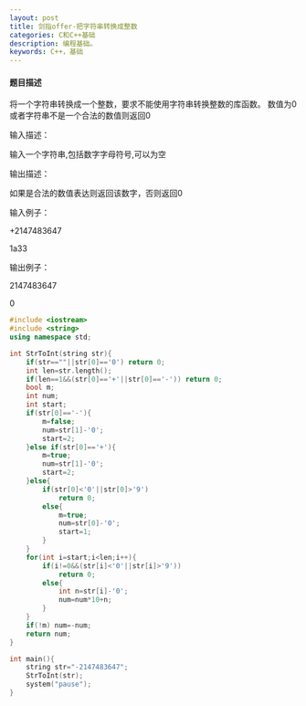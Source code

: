 ```yaml
---
layout: post
title: 剑指offer-把字符串转换成整数
categories: C和C++基础
description: 编程基础。
keywords: C++，基础
---
```


#### 题目描述

将一个字符串转换成一个整数，要求不能使用字符串转换整数的库函数。 数值为0或者字符串不是一个合法的数值则返回0 

输入描述：

输入一个字符串,包括数字字母符号,可以为空

输出描述：

如果是合法的数值表达则返回该数字，否则返回0

输入例子：

+2147483647

1a33

输出例子：

2147483647

0


```cpp
#include <iostream>
#include <string>
using namespace std;

int StrToInt(string str){
    if(str==""||str[0]=='0') return 0;
	int len=str.length();
	if(len==1&&(str[0]=='+'||str[0]=='-')) return 0;
	bool m;
	int num;
	int start;
	if(str[0]=='-'){
		m=false;
		num=str[1]-'0';
		start=2;
	}else if(str[0]=='+'){
		m=true;
		num=str[1]-'0';
		start=2;
	}else{
		if(str[0]<'0'||str[0]>'9')
			return 0;
		else{
			m=true;
			num=str[0]-'0';
			start=1;
		}
	}
	for(int i=start;i<len;i++){
		if(i!=0&&(str[i]<'0'||str[i]>'9'))
			return 0;
		else{
			int n=str[i]-'0';
			num=num*10+n;
		}
	}
	if(!m) num=-num;
	return num;
}

int main(){
	string str="-2147483647";
	StrToInt(str);
	system("pause");
}
```





